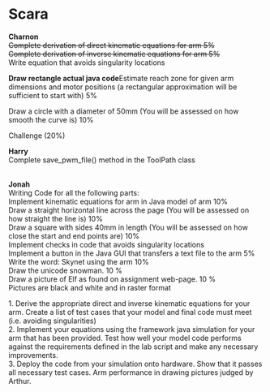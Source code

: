 # Scara

<p1>
<strong>Charnon</strong><br>
<strike>Complete derivation of direct kinematic equations for arm 5% </strike></br>
<strike>Complete derivation of inverse kinematic equations for arm 5%</strike></br>
Write equation that avoids singularity locations </br>

<b>Draw rectangle actual java code</b>Estimate reach zone for given arm dimensions and motor positions
(a rectangular approximation will be sufficient to start with) 5%</br>


Draw a circle with a diameter of 50mm
(You will be assessed on how smooth the curve is) 10%</br>



Challenge (20%)</br>

</p1>


<p2>
<strong>Harry</strong></br>
Complete save_pwm_file() method in the ToolPath class

</p2>


<p3><br>
<strong>Jonah</strong></br>
Writing Code for all the following parts: <br>
Implement kinematic equations for arm in Java model of arm 10%</br>
Draw a straight horizontal line across the page
(You will be assessed on how straight the line is) 10%</br>
Draw a square with sides 40mm in length
(You will be assessed on how close the start and end points are) 10%</br>
Implement checks in code that avoids singularity locations </br>
Implement a button in the Java GUI that transfers a text file to the arm 5%</br>
Write the word: Skynet using the arm 10%</br>
Draw the unicode snowman. 10 %</br>
Draw a picture of Elf as found on assignment web-page. 10 %</br>
Pictures are black and white and in raster format
</p3>

<p>
1. Derive the appropriate direct and inverse kinematic equations for your
arm. Create a list of test cases that your model and final code must meet
(i.e. avoiding singularities)</br>
2. Implement your equations using the framework java simulation for your
arm that has been provided. Test how well your model code performs
against the requirements defined in the lab script and make any necessary
improvements.</br>
3. Deploy the code from your simulation onto hardware. Show that it passes
all necessary test cases. Arm performance in drawing pictures judged by
Arthur.
</>
